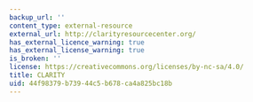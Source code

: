 ```yaml
---
backup_url: ''
content_type: external-resource
external_url: http://clarityresourcecenter.org/
has_external_licence_warning: true
has_external_license_warning: true
is_broken: ''
license: https://creativecommons.org/licenses/by-nc-sa/4.0/
title: CLARITY
uid: 44f98379-b739-44c5-b678-ca4a825bc18b
---
```

